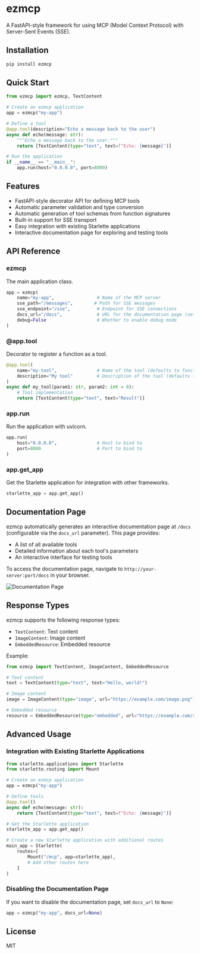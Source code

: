 # ezmcp

A FastAPI-style framework for using MCP (Model Context Protocol) with Server-Sent Events (SSE).

## Installation

```bash
pip install ezmcp
```

## Quick Start

```python
from ezmcp import ezmcp, TextContent

# Create an ezmcp application
app = ezmcp("my-app")

# Define a tool
@app.tool(description="Echo a message back to the user")
async def echo(message: str):
    """Echo a message back to the user."""
    return [TextContent(type="text", text=f"Echo: {message}")]

# Run the application
if __name__ == "__main__":
    app.run(host="0.0.0.0", port=8000)
```

## Features

- FastAPI-style decorator API for defining MCP tools
- Automatic parameter validation and type conversion
- Automatic generation of tool schemas from function signatures
- Built-in support for SSE transport
- Easy integration with existing Starlette applications
- Interactive documentation page for exploring and testing tools

## API Reference

### ezmcp

The main application class.

```python
app = ezmcp(
    name="my-app",                # Name of the MCP server
    sse_path="/messages",        # Path for SSE messages
    sse_endpoint="/sse",          # Endpoint for SSE connections
    docs_url="/docs",             # URL for the documentation page (set to None to disable)
    debug=False                   # Whether to enable debug mode
)
```

### @app.tool

Decorator to register a function as a tool.

```python
@app.tool(
    name="my-tool",               # Name of the tool (defaults to function name)
    description="My tool"         # Description of the tool (defaults to function docstring)
)
async def my_tool(param1: str, param2: int = 0):
    # Tool implementation
    return [TextContent(type="text", text="Result")]
```

### app.run

Run the application with uvicorn.

```python
app.run(
    host="0.0.0.0",               # Host to bind to
    port=8000                     # Port to bind to
)
```

### app.get_app

Get the Starlette application for integration with other frameworks.

```python
starlette_app = app.get_app()
```

## Documentation Page

ezmcp automatically generates an interactive documentation page at `/docs` (configurable via the `docs_url` parameter). This page provides:

- A list of all available tools
- Detailed information about each tool's parameters
- An interactive interface for testing tools

To access the documentation page, navigate to `http://your-server:port/docs` in your browser.

![Documentation Page](https://via.placeholder.com/800x400?text=ezmcp+Documentation+Page)

## Response Types

ezmcp supports the following response types:

- `TextContent`: Text content
- `ImageContent`: Image content
- `EmbeddedResource`: Embedded resource

Example:

```python
from ezmcp import TextContent, ImageContent, EmbeddedResource

# Text content
text = TextContent(type="text", text="Hello, world!")

# Image content
image = ImageContent(type="image", url="https://example.com/image.png")

# Embedded resource
resource = EmbeddedResource(type="embedded", url="https://example.com/resource")
```

## Advanced Usage

### Integration with Existing Starlette Applications

```python
from starlette.applications import Starlette
from starlette.routing import Mount

# Create an ezmcp application
app = ezmcp("my-app")

# Define tools
@app.tool()
async def echo(message: str):
    return [TextContent(type="text", text=f"Echo: {message}")]

# Get the Starlette application
starlette_app = app.get_app()

# Create a new Starlette application with additional routes
main_app = Starlette(
    routes=[
        Mount("/mcp", app=starlette_app),
        # Add other routes here
    ]
)
```

### Disabling the Documentation Page

If you want to disable the documentation page, set `docs_url` to `None`:

```python
app = ezmcp("my-app", docs_url=None)
```

## License

MIT 